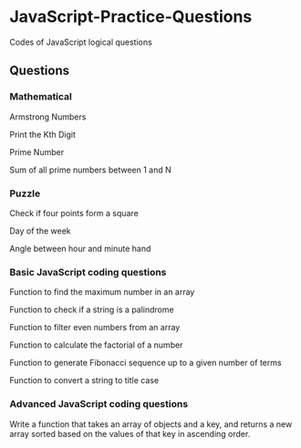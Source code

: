 # JavaScript-Practice-Questions
Codes of JavaScript logical questions

<h2>Questions</h2>
<h3>Mathematical</h3>

Armstrong Numbers

Print the Kth Digit

Prime Number

Sum of all prime numbers between 1 and N

<h3>Puzzle</h3>

Check if four points form a square

Day of the week

Angle between hour and minute hand

<h3>Basic JavaScript coding questions</h3>

Function to find the maximum number in an array

Function to check if a string is a palindrome

Function to filter even numbers from an array

Function to calculate the factorial of a number

Function to generate Fibonacci sequence up to a given number of terms

Function to convert a string to title case

<h3>Advanced JavaScript coding questions</h3>

Write a function that takes an array of objects and a key, and returns a new array sorted based on the values of that key in ascending order. 
